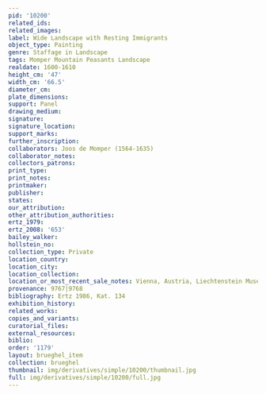 ```yaml
---
pid: '10200'
related_ids: 
related_images: 
label: Wide Landscape with Resting Immigrants
object_type: Painting
genre: Staffage in Landscape
tags: Momper Mountain Peasants Landscape
realdate: 1600-1610
height_cm: '47'
width_cm: '66.5'
diameter_cm: 
plate_dimensions: 
support: Panel
drawing_medium: 
signature: 
signature_location: 
support_marks: 
further_inscription: 
collaborators: Joos de Momper (1564-1635)
collaborator_notes: 
collectors_patrons: 
print_type: 
print_notes: 
printmaker: 
publisher: 
states: 
our_attribution: 
other_attribution_authorities: 
ertz_1979: 
ertz_2008: '653'
bailey_walker: 
hollstein_no: 
collection_type: Private
location_country: 
location_city: 
location_collection: 
location_or_most_recent_sale_notes: Vienna, Austria, Liechtenstein Museum
provenance: 9767|9768
bibliography: Ertz 1986, Kat. 134
exhibition_history: 
related_works: 
copies_and_variants: 
curatorial_files: 
external_resources: 
biblio: 
order: '1179'
layout: brueghel_item
collection: brueghel
thumbnail: img/derivatives/simple/10200/thumbnail.jpg
full: img/derivatives/simple/10200/full.jpg
---
```

